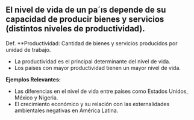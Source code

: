 
## El nivel de vida de un pa´ıs depende de su capacidad de producir bienes y servicios (distintos niveles de productividad).

Def. **Productividad: Cantidad de bienes y servicios producidos por unidad de trabajo.


- La productividad es el principal determinante del nivel de vida.
- Los países con mayor productividad tienen un mayor nivel de vida.

**Ejemplos Relevantes:**

- Las diferencias en el nivel de vida entre países como Estados Unidos, México y Nigeria.
- El crecimiento económico y su relación con las externalidades ambientales negativas en América Latina.